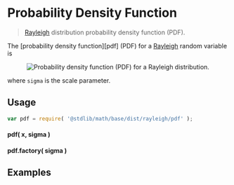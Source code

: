 Probability Density Function
===
> [Rayleigh][rayleigh] distribution probability density function (PDF).

<!-- <intro> -->

The [probability density function][pdf] (PDF) for a [Rayleigh][rayleigh] random variable is

<!-- <equation class="equation" label="eq:" align="center" raw="" alt=""> -->
<div class="equation" align="center" data-raw-text="f(x;\sigma) = \begin{cases} \frac{x}{\sigma^2} e^{-x^2/(2\sigma^2)} &amp; \text{ for } x \ge 0 \\
0 & \text{ otherwise } \end{cases}" data-equation="eq:pdf_function">
	<img src="https://cdn.rawgit.com/distributions-io/rayleigh-pdf/97dabc8f55ecc2e50ffa8143a259d2c6fe551109/docs/img/eqn.svg" alt="Probability density function (PDF) for a Rayleigh distribution.">
	<br>
</div>

where `sigma` is the scale parameter.

<!-- </intro> -->

<!-- <usage> -->

## Usage
``` javascript
var pdf = require( '@stdlib/math/base/dist/rayleigh/pdf' );
```

#### pdf( x, sigma )
#### pdf.factory( sigma )
<!-- </usage> -->

<!-- <examples> -->
## Examples

``` javascript
```
<!-- </examples> -->


<!-- <links> -->

[rayleigh]: https://en.wikipedia.org/wiki/Rayleigh_distribution

<!-- </links> -->